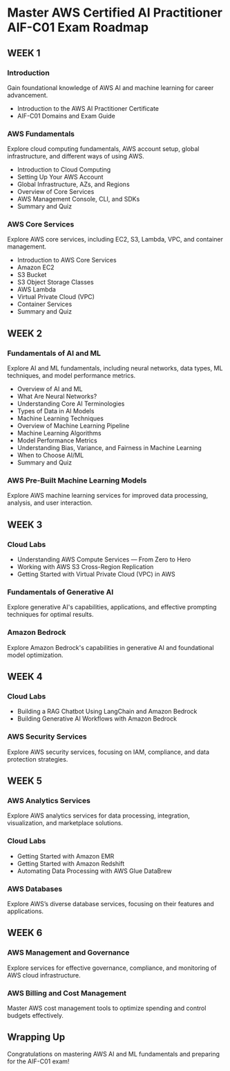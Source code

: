 # Master AWS Certified AI Practitioner AIF-C01 Exam Roadmap

## WEEK 1

### Introduction
Gain foundational knowledge of AWS AI and machine learning for career advancement.
- Introduction to the AWS AI Practitioner Certificate
- AIF-C01 Domains and Exam Guide

### AWS Fundamentals
Explore cloud computing fundamentals, AWS account setup, global infrastructure, and different ways of using AWS.
- Introduction to Cloud Computing
- Setting Up Your AWS Account
- Global Infrastructure, AZs, and Regions
- Overview of Core Services
- AWS Management Console, CLI, and SDKs
- Summary and Quiz

### AWS Core Services
Explore AWS core services, including EC2, S3, Lambda, VPC, and container management.
- Introduction to AWS Core Services
- Amazon EC2
- S3 Bucket
- S3 Object Storage Classes
- AWS Lambda
- Virtual Private Cloud (VPC)
- Container Services
- Summary and Quiz

## WEEK 2

### Fundamentals of AI and ML
Explore AI and ML fundamentals, including neural networks, data types, ML techniques, and model performance metrics.
- Overview of AI and ML
- What Are Neural Networks?
- Understanding Core AI Terminologies
- Types of Data in AI Models
- Machine Learning Techniques
- Overview of Machine Learning Pipeline
- Machine Learning Algorithms
- Model Performance Metrics
- Understanding Bias, Variance, and Fairness in Machine Learning
- When to Choose AI/ML
- Summary and Quiz

### AWS Pre-Built Machine Learning Models
Explore AWS machine learning services for improved data processing, analysis, and user interaction.

## WEEK 3

### Cloud Labs
- Understanding AWS Compute Services — From Zero to Hero
- Working with AWS S3 Cross-Region Replication
- Getting Started with Virtual Private Cloud (VPC) in AWS

### Fundamentals of Generative AI
Explore generative AI's capabilities, applications, and effective prompting techniques for optimal results.

### Amazon Bedrock
Explore Amazon Bedrock's capabilities in generative AI and foundational model optimization.

## WEEK 4

### Cloud Labs
- Building a RAG Chatbot Using LangChain and Amazon Bedrock
- Building Generative AI Workflows with Amazon Bedrock

### AWS Security Services
Explore AWS security services, focusing on IAM, compliance, and data protection strategies.

## WEEK 5

### AWS Analytics Services
Explore AWS analytics services for data processing, integration, visualization, and marketplace solutions.

### Cloud Labs
- Getting Started with Amazon EMR
- Getting Started with Amazon Redshift
- Automating Data Processing with AWS Glue DataBrew

### AWS Databases
Explore AWS’s diverse database services, focusing on their features and applications.

## WEEK 6

### AWS Management and Governance
Explore services for effective governance, compliance, and monitoring of AWS cloud infrastructure.

### AWS Billing and Cost Management
Master AWS cost management tools to optimize spending and control budgets effectively.

## Wrapping Up
Congratulations on mastering AWS AI and ML fundamentals and preparing for the AIF-C01 exam!
